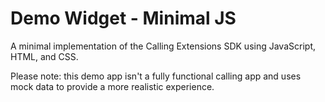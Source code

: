 # Demo Widget - Minimal JS

A minimal implementation of the Calling Extensions SDK using JavaScript, HTML, and CSS.

Please note: this demo app isn't a fully functional calling app and uses mock data to provide a more realistic experience.
